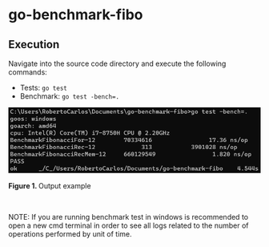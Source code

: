 # go-benchmark-fibo

## Execution
Navigate into the source code directory and execute the following commands: <br>

* Tests: `go test`
* Benchmark: `go test -bench=.`

![Output_example](https://github.com/rcgc/go-benchmark-fibo/blob/master/images/screenshot.png)
<p><b>Figure 1. </b>Output example</p><br>

NOTE: If you are running benchmark test in windows is recommended to open a new cmd terminal in order to see all logs related to the number of operations performed by unit of time.